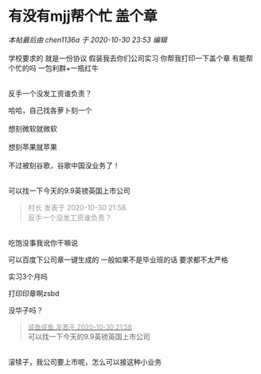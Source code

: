 # 有没有mjj帮个忙 盖个章


<i class="pstatus"> 本帖最后由 chen1136a 于 2020-10-30 23:53 编辑 </i><br />
<br />
学校要求的 就是一份协议 假装我去你们公司实习 你帮我打印一下盖个章 有能帮个忙的吗 一包利群+一瓶红牛<br />
<br />


反手一个没发工资谁负责？

哈哈，自己找各萝卜刻一个<br />
<br />
想刻微软就微软<br />
<br />
想刻苹果就苹果<br />
<br />
不过被刻谷歌，谷歌中国没业务了！<br />
<br />
<img src="static/image/smiley/default/lol.gif" smilieid="12" border="0" alt="" /><img src="static/image/smiley/default/lol.gif" smilieid="12" border="0" alt="" /><img src="static/image/smiley/default/lol.gif" smilieid="12" border="0" alt="" />

可以找一下今天的9.9英镑英国上市公司<img src="static/image/smiley/yct/010.gif" smilieid="41" border="0" alt="" />

<div class="quote"><blockquote><font color="#999999">村长 发表于 2020-10-30 21:58</font><br />
<font color="#999999">反手一个没发工资谁负责？</font></blockquote></div><br />
吃饱没事我讹你干嘛说

可以百度下公司章一键生成的 一般如果不是毕业班的话 要求都不太严格 

实习3个月吗

打印印章啊zsbd

没华子吗？

<div class="quote"><blockquote><font size="2"><a href="https://www.hostloc.com/forum.php?mod=redirect&amp;goto=findpost&amp;pid=9378124&amp;ptid=760402" target="_blank"><font color="#999999">咸鱼咸鱼 发表于 2020-10-30 21:58</font></a></font><br />
可以找一下今天的9.9英镑英国上市公司</blockquote></div><br />
滚犊子，我公司要上市呢，怎么可以接这种小业务
